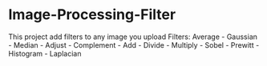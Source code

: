 # Image-Processing-Filter
This project add filters to any image you upload  Filters: Average - Gaussian - Median - Adjust - Complement - Add - Divide - Multiply - Sobel - Prewitt - Histogram - Laplacian
